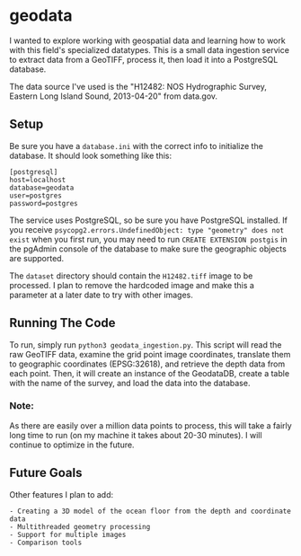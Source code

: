 # geodata

I wanted to explore working with geospatial data and learning how to work with this field's specialized datatypes. This is a small data ingestion service to extract data from a GeoTIFF, process it, then load it into a PostgreSQL database. 

The data source I've used is the "H12482: NOS Hydrographic Survey, Eastern Long Island Sound, 2013-04-20" from data.gov.

## Setup
Be sure you have a ```database.ini``` with the correct info to initialize the database. It should look something like this:
```
[postgresql]
host=localhost
database=geodata
user=postgres
password=postgres
```

The service uses PostgreSQL, so be sure you have PostgreSQL installed. If you receive ```psycopg2.errors.UndefinedObject: type "geometry" does not exist``` when you first run, you may need to run ```CREATE EXTENSION postgis``` in the pgAdmin console of the database to make sure the geographic objects are supported.

The ```dataset``` directory should contain the ```H12482.tiff``` image to be processed. I plan to remove the hardcoded image and make this a parameter at a later date to try with other images.

## Running The Code
To run, simply run ```python3 geodata_ingestion.py```. This script will read the raw GeoTIFF data, examine the grid point image coordinates, translate them to geographic coordinates (EPSG:32618), and retrieve the depth data from each point. Then, it will create an instance of the GeodataDB, create a table with the name of the survey, and load the data into the database.

### Note:
As there are easily over a million data points to process, this will take a fairly long time to run (on my machine it takes about 20-30 minutes). I will continue to optimize in the future.

## Future Goals
Other features I plan to add:

    - Creating a 3D model of the ocean floor from the depth and coordinate data
    - Multithreaded geometry processing
    - Support for multiple images
    - Comparison tools